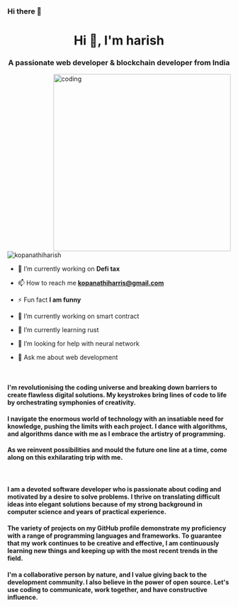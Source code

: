 ### Hi there 👋
<h1 align="center">Hi 👋, I'm harish</h1>
<h3 align="center">A passionate web developer & blockchain developer from India</h3>

<img align="right" alt="coding" width="400" src="https://cdn.dribbble.com/users/1059583/screenshots/4171367/coding-freak.gif">

<p align="left"> <img src="https://komarev.com/ghpvc/?username=kopanathiharish&label=Profile%20views&color=0e75b6&style=flat" alt="kopanathiharish" /> </p>

- 🔭 I’m currently working on **Defi tax**

- 📫 How to reach me **kopanathiharris@gmail.com**

- ⚡ Fun fact **I am funny**
- 🔭 I’m currently working on smart contract
- 🌱 I’m currently learning rust
- 🤔 I’m looking for help with neural network
- 💬 Ask me about web development





<br>

<h4>I'm revolutionising the coding universe and breaking down barriers to create flawless digital solutions. My keystrokes bring lines of code to life by orchestrating symphonies of creativity. </h4>

<h4>I navigate the enormous world of technology with an insatiable need for knowledge, pushing the limits with each project. I dance with algorithms, and algorithms dance with me as I embrace the artistry of programming.</h4>

<h4>As we reinvent possibilities and mould the future one line at a time, come along on this exhilarating trip with me.</h4>

<br>
<h4>I am a devoted software developer who is passionate about coding and motivated by a desire to solve problems. I thrive on translating difficult ideas into elegant solutions because of my strong background in computer science and years of practical experience.</h4>
<h4>The variety of projects on my GitHub profile demonstrate my proficiency with a range of programming languages and frameworks. To guarantee that my work continues to be creative and effective, I am continuously learning new things and keeping up with the most recent trends in the field.</h4>

<h4>I'm a collaborative person by nature, and I value giving back to the development community. I also believe in the power of open source. Let's use coding to communicate, work together, and have constructive influence.
</h4>
<!--
**kopanathiharish/kopanathiharish** is a ✨ _special_ ✨ repository because its `README.md` (this file) appears on your GitHub profile.

Here are some ideas to get you started:
,
- 🔭 I’m currently working on ...
- 🌱 I’m currently learning ...
- 👯 I’m looking to collaborate on ...
- 🤔 I’m looking for help with ...
- 💬 Ask me about ...
- 📫 How to reach me: ...
- 😄 Pronouns: ...
- ⚡ Fun fact: ...
-->

